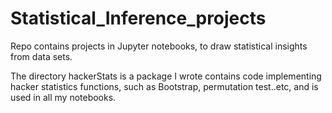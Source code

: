 # Statistical_Inference_projects
Repo contains projects in Jupyter notebooks, to draw statistical insights from data sets.

The directory hackerStats is a package I wrote contains code implementing hacker statistics functions, such as Bootstrap, permutation test..etc, and is used in all my notebooks.
